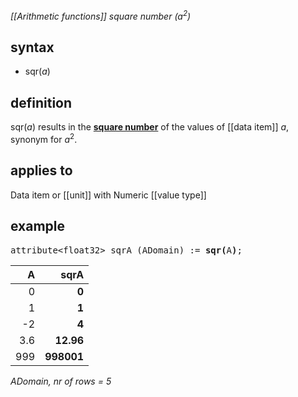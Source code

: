 *[[Arithmetic functions]] square number (a<sup>2</sup>)*

## syntax

-   sqr(*a*)

## definition

sqr(*a*) results in the [**square number**](https://en.wikipedia.org/wiki/Square_number) of the values of [[data item]] *a*, synonym for *a*<sup>2</sup>.

## applies to

Data item or [[unit]] with Numeric [[value type]]

## example

<pre>
attribute&lt;float32&gt; sqrA (ADomain) := <B>sqr(</B>A<B>)</B>;
</pre>

| A   | **sqrA**   | 
|----:|-----------:|
| 0   | **0**      |
| 1   | **1**      |
| -2  | **4**      |
| 3.6 | **12.96**  |
| 999 | **998001** |

*ADomain, nr of rows = 5*